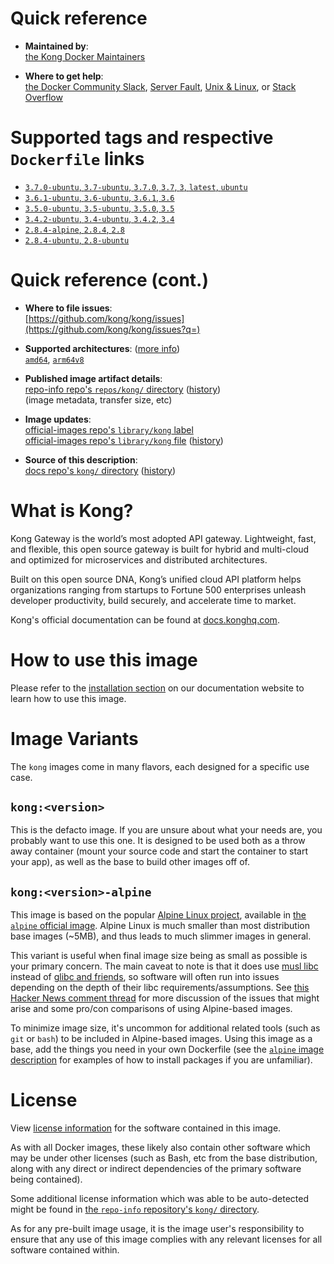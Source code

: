 <!--

********************************************************************************

WARNING:

    DO NOT EDIT "kong/README.md"

    IT IS AUTO-GENERATED

    (from the other files in "kong/" combined with a set of templates)

********************************************************************************

-->

# Quick reference

-	**Maintained by**:  
	[the Kong Docker Maintainers](https://github.com/kong/kong)

-	**Where to get help**:  
	[the Docker Community Slack](https://dockr.ly/comm-slack), [Server Fault](https://serverfault.com/help/on-topic), [Unix & Linux](https://unix.stackexchange.com/help/on-topic), or [Stack Overflow](https://stackoverflow.com/help/on-topic)

# Supported tags and respective `Dockerfile` links

-	[`3.7.0-ubuntu`, `3.7-ubuntu`, `3.7.0`, `3.7`, `3`, `latest`, `ubuntu`](https://github.com/Kong/docker-kong/blob/7c1f670b717d308affd4843c8cf2f5c4402b6794/ubuntu/Dockerfile)
-	[`3.6.1-ubuntu`, `3.6-ubuntu`, `3.6.1`, `3.6`](https://github.com/Kong/docker-kong/blob/8791499ad78381aff75b4763ea944b0141851089/ubuntu/Dockerfile)
-	[`3.5.0-ubuntu`, `3.5-ubuntu`, `3.5.0`, `3.5`](https://github.com/Kong/docker-kong/blob/8814c97a408d76ed004b05ea96f0d9eadf9b36be/ubuntu/Dockerfile)
-	[`3.4.2-ubuntu`, `3.4-ubuntu`, `3.4.2`, `3.4`](https://github.com/Kong/docker-kong/blob/e07de903edf213445a0540172d51529ac344b448/ubuntu/Dockerfile)
-	[`2.8.4-alpine`, `2.8.4`, `2.8`](https://github.com/Kong/docker-kong/blob/1c31704cdc9bbd2c0a20e5479eb307140339582b/alpine/Dockerfile)
-	[`2.8.4-ubuntu`, `2.8-ubuntu`](https://github.com/Kong/docker-kong/blob/1c31704cdc9bbd2c0a20e5479eb307140339582b/ubuntu/Dockerfile)

# Quick reference (cont.)

-	**Where to file issues**:  
	[https://github.com/kong/kong/issues](https://github.com/kong/kong/issues?q=)

-	**Supported architectures**: ([more info](https://github.com/docker-library/official-images#architectures-other-than-amd64))  
	[`amd64`](https://hub.docker.com/r/amd64/kong/), [`arm64v8`](https://hub.docker.com/r/arm64v8/kong/)

-	**Published image artifact details**:  
	[repo-info repo's `repos/kong/` directory](https://github.com/docker-library/repo-info/blob/master/repos/kong) ([history](https://github.com/docker-library/repo-info/commits/master/repos/kong))  
	(image metadata, transfer size, etc)

-	**Image updates**:  
	[official-images repo's `library/kong` label](https://github.com/docker-library/official-images/issues?q=label%3Alibrary%2Fkong)  
	[official-images repo's `library/kong` file](https://github.com/docker-library/official-images/blob/master/library/kong) ([history](https://github.com/docker-library/official-images/commits/master/library/kong))

-	**Source of this description**:  
	[docs repo's `kong/` directory](https://github.com/docker-library/docs/tree/master/kong) ([history](https://github.com/docker-library/docs/commits/master/kong))

# What is Kong?

Kong Gateway is the world’s most adopted API gateway. Lightweight, fast, and flexible, this open source gateway is built for hybrid and multi-cloud and optimized for microservices and distributed architectures.

Built on this open source DNA, Kong’s unified cloud API platform helps organizations ranging from startups to Fortune 500 enterprises unleash developer productivity, build securely, and accelerate time to market.

Kong's official documentation can be found at [docs.konghq.com](https://docs.konghq.com/).

# How to use this image

Please refer to the [installation section](https://docs.konghq.com/gateway/latest/install/docker/#main) on our documentation website to learn how to use this image.

# Image Variants

The `kong` images come in many flavors, each designed for a specific use case.

## `kong:<version>`

This is the defacto image. If you are unsure about what your needs are, you probably want to use this one. It is designed to be used both as a throw away container (mount your source code and start the container to start your app), as well as the base to build other images off of.

## `kong:<version>-alpine`

This image is based on the popular [Alpine Linux project](https://alpinelinux.org), available in [the `alpine` official image](https://hub.docker.com/_/alpine). Alpine Linux is much smaller than most distribution base images (~5MB), and thus leads to much slimmer images in general.

This variant is useful when final image size being as small as possible is your primary concern. The main caveat to note is that it does use [musl libc](https://musl.libc.org) instead of [glibc and friends](https://www.etalabs.net/compare_libcs.html), so software will often run into issues depending on the depth of their libc requirements/assumptions. See [this Hacker News comment thread](https://news.ycombinator.com/item?id=10782897) for more discussion of the issues that might arise and some pro/con comparisons of using Alpine-based images.

To minimize image size, it's uncommon for additional related tools (such as `git` or `bash`) to be included in Alpine-based images. Using this image as a base, add the things you need in your own Dockerfile (see the [`alpine` image description](https://hub.docker.com/_/alpine/) for examples of how to install packages if you are unfamiliar).

# License

View [license information](https://konghq.com/kong/license/) for the software contained in this image.

As with all Docker images, these likely also contain other software which may be under other licenses (such as Bash, etc from the base distribution, along with any direct or indirect dependencies of the primary software being contained).

Some additional license information which was able to be auto-detected might be found in [the `repo-info` repository's `kong/` directory](https://github.com/docker-library/repo-info/tree/master/repos/kong).

As for any pre-built image usage, it is the image user's responsibility to ensure that any use of this image complies with any relevant licenses for all software contained within.
